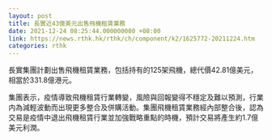```yaml
---
layout: post
title: 長實近43億美元出售飛機租賃業務
date: 2021-12-24 08:25:44.000000000 +08:00
link: https://news.rthk.hk/rthk/ch/component/k2/1625772-20211224.htm
categories: rthk
---
```


長實集團計劃出售飛機租賃業務，包括持有的125架飛機，總代價42.81億美元，相當於331.8億港元。

集團表示，疫情導致飛機租賃行業轉變，風險與回報變得不穩定及難以預測，行業内為減輕波動而出現更多整合及併購活動。集團飛機租賃業務經內部整合後，認為交易是疫情中退出飛機租賃行業並加強戰略重點的時機，預計交易將產生約1.7億美元利潤。

